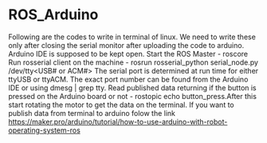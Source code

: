# ROS_Arduino
Following are the codes to write in terminal of linux. We need to write these only after closing the serial monitor after uploading the code to arduino. Arduino IDE is supposed to be kept open. 
Start the ROS Master - roscore
Run rosserial client on the machine - rosrun rosserial_python serial_node.py /dev/tty<USB# or ACM#>
The serial port is determined at run time for either ttyUSB or ttyACM. The exact port number can be found from the Arduino IDE or using dmesg | grep tty.
Read published data returning if the button is pressed on the Arduino board or not - rostopic echo button_press.After this start rotating the motor to get the data on the terminal.
If you want to publish data from terminal to arduino folow the link https://maker.pro/arduino/tutorial/how-to-use-arduino-with-robot-operating-system-ros
